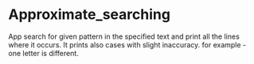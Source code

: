 Approximate_searching
=====================

App search for given pattern in the specified text and print all the lines where it occurs. It prints also cases with slight inaccuracy. for example - one letter is different.
